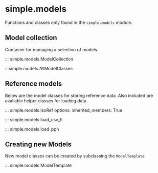 # simple.models

Functions and classes only found in the ``simple.models`` module.

## Model collection
Container for managing a selection of models.

::: simple.models.ModelCollection
    
:::simple.models.AllModelClasses

## Reference models

Below are the model classes for storing reference data. Also included are avaliable helper classes
for loading data.

::: simple.models.IsoRef
    options:
        inherited_members: True

::: simple.models.load_csv_h

::: simple.models.load_ppn

## Creating new Models
New model classes can be created by subclassing the ``ModelTemplate``

::: simple.models.ModelTemplate